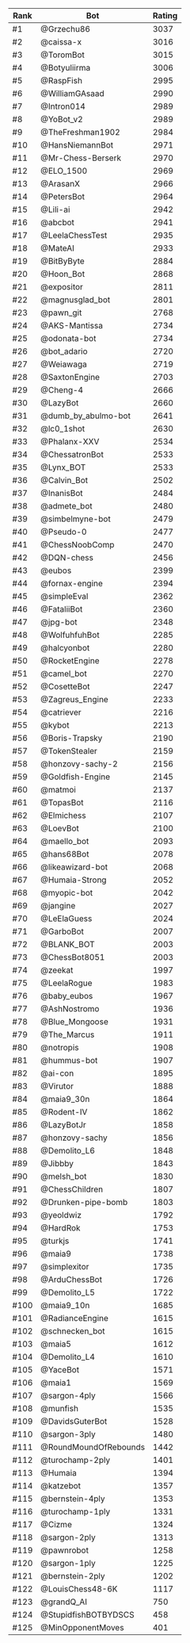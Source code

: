Rank|Bot|Rating
---|---|---
#1|@Grzechu86|3037
#2|@caissa-x|3016
#3|@ToromBot|3015
#4|@Botyuliirma|3006
#5|@RaspFish|2995
#6|@WilliamGAsaad|2990
#7|@Intron014|2989
#8|@YoBot_v2|2989
#9|@TheFreshman1902|2984
#10|@HansNiemannBot|2971
#11|@Mr-Chess-Berserk|2970
#12|@ELO_1500|2969
#13|@ArasanX|2966
#14|@PetersBot|2964
#15|@Lili-ai|2942
#16|@abcbot|2941
#17|@LeelaChessTest|2935
#18|@MateAI|2933
#19|@BitByByte|2884
#20|@Hoon_Bot|2868
#21|@expositor|2811
#22|@magnusglad_bot|2801
#23|@pawn_git|2768
#24|@AKS-Mantissa|2734
#25|@odonata-bot|2734
#26|@bot_adario|2720
#27|@Weiawaga|2719
#28|@SaxtonEngine|2703
#29|@Cheng-4|2666
#30|@LazyBot|2660
#31|@dumb_by_abulmo-bot|2641
#32|@lc0_1shot|2630
#33|@Phalanx-XXV|2534
#34|@ChessatronBot|2533
#35|@Lynx_BOT|2533
#36|@Calvin_Bot|2502
#37|@InanisBot|2484
#38|@admete_bot|2480
#39|@simbelmyne-bot|2479
#40|@Pseudo-0|2477
#41|@ChessNoobComp|2470
#42|@DQN-chess|2456
#43|@eubos|2399
#44|@fornax-engine|2394
#45|@simpleEval|2362
#46|@FataliiBot|2360
#47|@jpg-bot|2348
#48|@WolfuhfuhBot|2285
#49|@halcyonbot|2280
#50|@RocketEngine|2278
#51|@camel_bot|2270
#52|@CosetteBot|2247
#53|@Zagreus_Engine|2233
#54|@catriever|2216
#55|@kybot|2213
#56|@Boris-Trapsky|2190
#57|@TokenStealer|2159
#58|@honzovy-sachy-2|2156
#59|@Goldfish-Engine|2145
#60|@matmoi|2137
#61|@TopasBot|2116
#62|@Elmichess|2107
#63|@LoevBot|2100
#64|@maello_bot|2093
#65|@hans68Bot|2078
#66|@likeawizard-bot|2068
#67|@Humaia-Strong|2052
#68|@myopic-bot|2042
#69|@jangine|2027
#70|@LeElaGuess|2024
#71|@GarboBot|2007
#72|@BLANK_BOT|2003
#73|@ChessBot8051|2003
#74|@zeekat|1997
#75|@LeelaRogue|1983
#76|@baby_eubos|1967
#77|@AshNostromo|1936
#78|@Blue_Mongoose|1931
#79|@The_Marcus|1911
#80|@notropis|1908
#81|@hummus-bot|1907
#82|@ai-con|1895
#83|@Virutor|1888
#84|@maia9_30n|1864
#85|@Rodent-IV|1862
#86|@LazyBotJr|1858
#87|@honzovy-sachy|1856
#88|@Demolito_L6|1848
#89|@Jibbby|1843
#90|@melsh_bot|1830
#91|@ChessChildren|1807
#92|@Drunken-pipe-bomb|1803
#93|@yeoldwiz|1792
#94|@HardRok|1753
#95|@turkjs|1741
#96|@maia9|1738
#97|@simplexitor|1735
#98|@ArduChessBot|1726
#99|@Demolito_L5|1722
#100|@maia9_10n|1685
#101|@RadianceEngine|1615
#102|@schnecken_bot|1615
#103|@maia5|1612
#104|@Demolito_L4|1610
#105|@YaceBot|1571
#106|@maia1|1569
#107|@sargon-4ply|1566
#108|@munfish|1535
#109|@DavidsGuterBot|1528
#110|@sargon-3ply|1480
#111|@RoundMoundOfRebounds|1442
#112|@turochamp-2ply|1401
#113|@Humaia|1394
#114|@katzebot|1357
#115|@bernstein-4ply|1353
#116|@turochamp-1ply|1331
#117|@Cizme|1324
#118|@sargon-2ply|1313
#119|@pawnrobot|1258
#120|@sargon-1ply|1225
#121|@bernstein-2ply|1202
#122|@LouisChess48-6K|1117
#123|@grandQ_AI|750
#124|@StupidfishBOTBYDSCS|458
#125|@MinOpponentMoves|401
